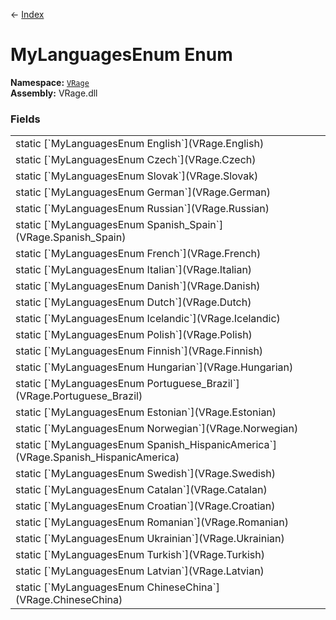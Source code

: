 ← [Index](index)
# MyLanguagesEnum Enum
**Namespace:** [`VRage`](VRage)  
**Assembly:** VRage.dll  
### Fields
<table style="width:100%;display:table">
<tr><td>static [`MyLanguagesEnum English`](VRage.English)</td><td></td></tr>
<tr><td>static [`MyLanguagesEnum Czech`](VRage.Czech)</td><td></td></tr>
<tr><td>static [`MyLanguagesEnum Slovak`](VRage.Slovak)</td><td></td></tr>
<tr><td>static [`MyLanguagesEnum German`](VRage.German)</td><td></td></tr>
<tr><td>static [`MyLanguagesEnum Russian`](VRage.Russian)</td><td></td></tr>
<tr><td>static [`MyLanguagesEnum Spanish_Spain`](VRage.Spanish_Spain)</td><td></td></tr>
<tr><td>static [`MyLanguagesEnum French`](VRage.French)</td><td></td></tr>
<tr><td>static [`MyLanguagesEnum Italian`](VRage.Italian)</td><td></td></tr>
<tr><td>static [`MyLanguagesEnum Danish`](VRage.Danish)</td><td></td></tr>
<tr><td>static [`MyLanguagesEnum Dutch`](VRage.Dutch)</td><td></td></tr>
<tr><td>static [`MyLanguagesEnum Icelandic`](VRage.Icelandic)</td><td></td></tr>
<tr><td>static [`MyLanguagesEnum Polish`](VRage.Polish)</td><td></td></tr>
<tr><td>static [`MyLanguagesEnum Finnish`](VRage.Finnish)</td><td></td></tr>
<tr><td>static [`MyLanguagesEnum Hungarian`](VRage.Hungarian)</td><td></td></tr>
<tr><td>static [`MyLanguagesEnum Portuguese_Brazil`](VRage.Portuguese_Brazil)</td><td></td></tr>
<tr><td>static [`MyLanguagesEnum Estonian`](VRage.Estonian)</td><td></td></tr>
<tr><td>static [`MyLanguagesEnum Norwegian`](VRage.Norwegian)</td><td></td></tr>
<tr><td>static [`MyLanguagesEnum Spanish_HispanicAmerica`](VRage.Spanish_HispanicAmerica)</td><td></td></tr>
<tr><td>static [`MyLanguagesEnum Swedish`](VRage.Swedish)</td><td></td></tr>
<tr><td>static [`MyLanguagesEnum Catalan`](VRage.Catalan)</td><td></td></tr>
<tr><td>static [`MyLanguagesEnum Croatian`](VRage.Croatian)</td><td></td></tr>
<tr><td>static [`MyLanguagesEnum Romanian`](VRage.Romanian)</td><td></td></tr>
<tr><td>static [`MyLanguagesEnum Ukrainian`](VRage.Ukrainian)</td><td></td></tr>
<tr><td>static [`MyLanguagesEnum Turkish`](VRage.Turkish)</td><td></td></tr>
<tr><td>static [`MyLanguagesEnum Latvian`](VRage.Latvian)</td><td></td></tr>
<tr><td>static [`MyLanguagesEnum ChineseChina`](VRage.ChineseChina)</td><td></td></tr>
</table>

